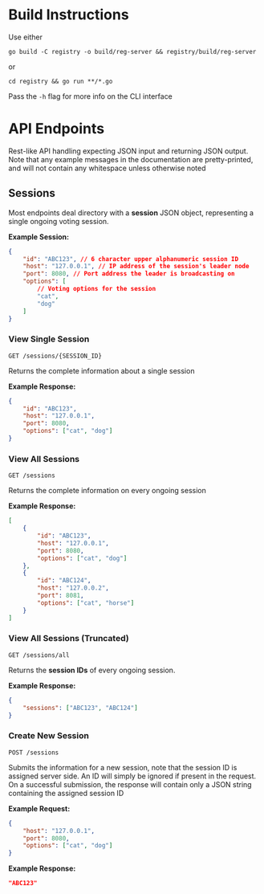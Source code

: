 # Build Instructions

Use either

`go build -C registry -o build/reg-server && registry/build/reg-server`

or

`cd registry && go run **/*.go`

Pass the `-h` flag for more info on the CLI interface

# API Endpoints

Rest-like API handling expecting JSON input and returning JSON output. Note that
any example messages in the documentation are pretty-printed, and will not
contain any whitespace unless otherwise noted

## Sessions

Most endpoints deal directory with a **session** JSON object, representing a
single ongoing voting session.

**Example Session:**

```json
{
    "id": "ABC123", // 6 character upper alphanumeric session ID
    "host": "127.0.0.1", // IP address of the session's leader node
    "port": 8080, // Port address the leader is broadcasting on
    "options": [
        // Voting options for the session
        "cat",
        "dog"
    ]
}
```

### View Single Session

`GET /sessions/{SESSION_ID}`

Returns the complete information about a single session

**Example Response:**

```json
{
    "id": "ABC123",
    "host": "127.0.0.1",
    "port": 8080,
    "options": ["cat", "dog"]
}
```

### View All Sessions

`GET /sessions`

Returns the complete information on every ongoing session

**Example Response:**

```json
[
    {
        "id": "ABC123",
        "host": "127.0.0.1",
        "port": 8080,
        "options": ["cat", "dog"]
    },
    {
        "id": "ABC124",
        "host": "127.0.0.2",
        "port": 8081,
        "options": ["cat", "horse"]
    }
]
```

### View All Sessions (Truncated)

`GET /sessions/all`

Returns the **session IDs** of every ongoing session.

**Example Response:**

```json
{
    "sessions": ["ABC123", "ABC124"]
}
```

### Create New Session

`POST /sessions`

Submits the information for a new session, note that the session ID is assigned
server side. An ID will simply be ignored if present in the request. On a
successful submission, the response will contain only a JSON string containing
the assigned session ID

**Example Request:**

```json
{
    "host": "127.0.0.1",
    "port": 8080,
    "options": ["cat", "dog"]
}
```

**Example Response:**

```json
"ABC123"
```
